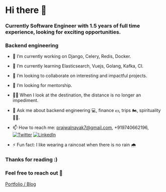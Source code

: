 # Hi there 👋

### Currently Software Engineer with 1.5 years of full time experience, looking for exciting opportunities.
### Backend engineering

- 🔭 I’m currently working on Django, Celery, Redis, Docker.
- 🌱 I’m currently learning Elasticsearch, Vuejs, Golang, Kafka, CI.
- 👯 I’m looking to collaborate on interesting and impactful projects.
- 🤔 I’m looking for mentorship.
- 💪🏻 When I look at the destination, the distance is no longer an impediment.
- 💬 Ask me about backend engineering 💻, finance 💵, trips 🏍, spirituality 🧘🏻.

- 📫 How to reach me: prajwalnayak7@gmail.com, +919740662196, [![Twitter][1.1]][1] [![LinkedIn][2.1]][2]
- ⚡ Fun fact: I like wearing a raincoat when there is no rain 🌧 


### Thanks for reading :)
### Feel free to reach out 🤝

[Portfolio / Blog](https://prajwalnayak7.github.io/)

[1.1]: http://i.imgur.com/wWzX9uB.png
[2.1]: https://imgur.com/gallery/HT2w1

[1]: https://twitter.com/prajwalsn
[2]: https://www.linkedin.com/in/psn/
